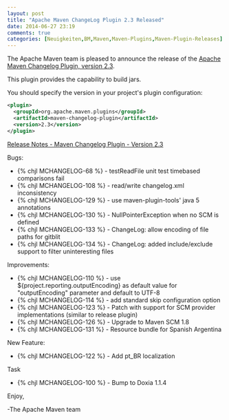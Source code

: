 ```yaml
---
layout: post
title: "Apache Maven ChangeLog Plugin 2.3 Released"
date: 2014-06-27 23:19
comments: true
categories: [Neuigkeiten,BM,Maven,Maven-Plugins,Maven-Plugin-Releases]
---
```

The Apache Maven team is pleased to announce the release of the 
[Apache Maven Changelog Plugin, version 2.3](http://maven.apache.org/plugins/maven-changelog-plugin/).

This plugin provides the capability to build jars.

You should specify the version in your project's plugin configuration:

``` xml
<plugin>
  <groupId>org.apache.maven.plugins</groupId>
  <artifactId>maven-changelog-plugin</artifactId>
  <version>2.3</version>
</plugin>
```

<!-- more -->

[Release Notes - Maven Changelog Plugin - Version 2.3](http://jira.codehaus.org/secure/ReleaseNote.jspa?projectId=11211&version=16516)

Bugs:

 * {% chjl MCHANGELOG-68 %} - testReadFile unit test timebased comparisons fail
 * {% chjl MCHANGELOG-108 %} - read/write changelog.xml inconsistency
 * {% chjl MCHANGELOG-129 %} - use maven-plugin-tools' java 5 annotations
 * {% chjl MCHANGELOG-130 %} - NullPointerException when no SCM <url> is defined
 * {% chjl MCHANGELOG-133 %} - ChangeLog: allow encoding of file paths for gitblit
 * {% chjl MCHANGELOG-134 %} - ChangeLog: added include/exclude support to filter uninteresting files

Improvements:

 * {% chjl MCHANGELOG-110 %} - use ${project.reporting.outputEncoding} as default value for "outputEncoding" parameter and default to UTF-8
 * {% chjl MCHANGELOG-114 %} - add standard skip configuration option
 * {% chjl MCHANGELOG-123 %} - Patch with support for SCM provider implementations (similar to release plugin)
 * {% chjl MCHANGELOG-126 %} - Upgrade to Maven SCM 1.8
 * {% chjl MCHANGELOG-131 %} - Resource bundle for Spanish Argentina

New Feature:

 * {% chjl MCHANGELOG-122 %} - Add pt_BR localization

Task

 * {% chjl MCHANGELOG-100 %} - Bump to Doxia 1.1.4

Enjoy,

-The Apache Maven team
